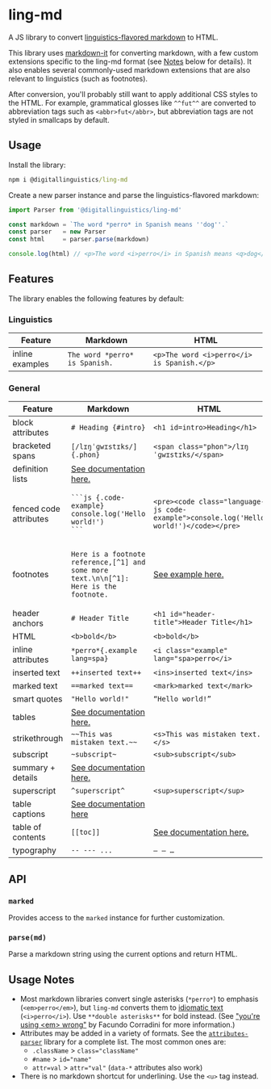 # ling-md

A JS library to convert [linguistics-flavored markdown][spec] to HTML.

This library uses [markdown-it] for converting markdown, with a few custom extensions specific to the ling-md format (see [Notes](#usage-notes) below for details). It also enables several commonly-used markdown extensions that are also relevant to linguistics (such as footnotes).

After conversion, you'll probably still want to apply additional CSS styles to the HTML. For example, grammatical glosses like `^^fut^^` are converted to abbreviation tags such as `<abbr>fut</abbr>`, but abbreviation tags are not styled in smallcaps by default.

## Usage

Install the library:

```cmd
npm i @digitallinguistics/ling-md
```

Create a new parser instance and parse the linguistics-flavored markdown:

```js
import Parser from '@digitallinguistics/ling-md'

const markdown = `The word *perro* in Spanish means ''dog''.`
const parser   = new Parser
const html     = parser.parse(markdown)

console.log(html) // <p>The word <i>perro</i> in Spanish means <q>dog</q>.</p>
```

## Features

The library enables the following features by default:

### Linguistics

| Feature         | Markdown                       | HTML                                       |
| --------------- | ------------------------------ | ------------------------------------------ |
| inline examples | `The word *perro* is Spanish.` | `<p>The word <i>perro</i> is Spanish.</p>` |

### General

| Feature                | Markdown                                                                                                     | HTML                                                                                   |
| ---------------------- | ------------------------------------------------------------------------------------------------------------ | -------------------------------------------------------------------------------------- |
| block attributes       | `# Heading {#intro}`                                                                                         | `<h1 id=intro>Heading</h1>`                                                            |
| bracketed spans        | `[/lɪŋˈɡwɪstɪks/]{.phon}`                                                                                    | `<span class="phon">/lɪŋˈɡwɪstɪks/</span>`                                             |
| definition lists       | [See documentation here.][def-lists]                                                                         |                                                                                        |
| fenced code attributes | <pre><code>\```js {.code-example}<br>console.log('Hello world!')<br>```</code></pre>                         | `<pre><code class="language-js code-example">console.log('Hello world!')</code></pre>` |
| footnotes              | <pre><code>Here is a footnote reference,[^1] and some more text.\n\n[^1]: Here is the footnote.</code></pre> | [See example here.][fn]                                                                |
| header anchors         | `# Header Title`                                                                                             | `<h1 id="header-title">Header Title</h1>`                                              |
| HTML                   | `<b>bold</b>`                                                                                                | `<b>bold</b>`                                                                          |
| inline attributes      | `*perro*{.example lang=spa}`                                                                                 | `<i class="example" lang="spa>perro</i>`                                               |
| inserted text          | `++inserted text++`                                                                                          | `<ins>inserted text</ins>`                                                             |
| marked text            | `==marked text==`                                                                                            | `<mark>marked text</mark>`                                                             |
| smart quotes           | `"Hello world!"`                                                                                             | `“Hello world!”`                                                                       |
| tables                 | [See documentation here.][tables]                                                                            |                                                                                        |
| strikethrough          | `~~This was mistaken text.~~`                                                                                | `<s>This was mistaken text.</s>`                                                       |
| subscript              | `~subscript~`                                                                                                | `<sub>subscript</sub>`                                                                 |
| summary + details      | [See documentation here.][summary-details]                                                                   |                                                                                        |
| superscript            | `^superscript^`                                                                                              | `<sup>superscript</sup>`                                                               |
| table captions         | [See documentation here][table-captions]                                                                     |                                                                                        |
| table of contents      | `[[toc]]`                                                                                                    | [See documentation here.][toc]                                                         |
| typography             | `-- --- ...`                                                                                                 | `– — …`                                                                                |

## API

### `marked`

Provides access to the `marked` instance for further customization.

### `parse(md)`

Parse a markdown string using the current options and return HTML.

## Usage Notes

- Most markdown libraries convert single asterisks (`*perro*`) to emphasis (`<em>perro</em>`), but `ling-md` converts them to [idiomatic text][i] (`<i>perro</i>`). Use `**double asterisks**` for bold instead. (See ["you're using &lt;em&gt; wrong"][em-article] by Facundo Corradini for more information.)
- Attributes may be added in a variety of formats. See the [`attributes-parser`][attrs-parser] library for a complete list. The most common ones are:
  - `.className` > `class="className"`
  - `#name` > `id="name"`
  - `attr=val` > `attr="val"` (`data-*` attributes also work)
- There is no markdown shortcut for underlining. Use the `<u>` tag instead.

<!-- LINKS -->
[attrs-parser]:    https://www.npmjs.com/package/attributes-parser
[def-lists]:       https://pandoc.org/MANUAL.html#definition-lists
[em-article]:      https://blog.logrocket.com/youre-using-em-wrong/
[fn]:              https://www.npmjs.com/package/markdown-it-footnote
[i]:               https://developer.mozilla.org/en-US/docs/Web/HTML/Element/i
[markdown-it]:     https://github.com/markdown-it/markdown-it#readme
[spec]:            https://github.com/digitallinguistics/ling-markdown-spec
[summary-details]: https://www.npmjs.com/package/markdown-it-collapsible
[table-captions]:  https://github.com/martinring/markdown-it-table-captions
[tables]:          https://www.markdownguide.org/extended-syntax/#tables
[toc]:             https://www.npmjs.com/package/markdown-it-table-of-contents
